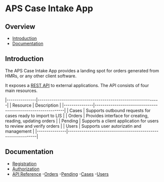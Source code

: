# APS Case Intake App

## Overview

- [Introduction](#introduction)
- [Documentation](#documentation)

## Introduction

The APS Case Intake App provides a landing spot for orders generated from
HMRs, or any other client software.

It exposes a [REST API](./_docs/API/README.md) to external applications.
The API consists of four main resources.

|---------------|--------------------------------------------------------------|
| Resource      | Description                                                  |
|---------------|--------------------------------------------------------------|
| Cases         | Supports outbound requests for cases ready to import to LIS  |
| Orders        | Provides interface for creating, reading, updating orders    |
| Pending       | Supports a client application for users to review and verify orders  |
| Users         | Supports user autorizatin and management                     |
|---------------|--------------------------------------------------------------|

## Documentation

- [Registration](./_docs/registration/README.md)
- [Authorization](./_docs/authorization/README.md)
- [API Reference](./_docs/API/README.md)
  -[Orders](./_docs/API/orders/README.md)
  -[Pending](./_docs/API/pending/README.md)
  -[Cases](./_docs/API/cases/README.md)
  -[Users](./_docs/API/users/README.md)





